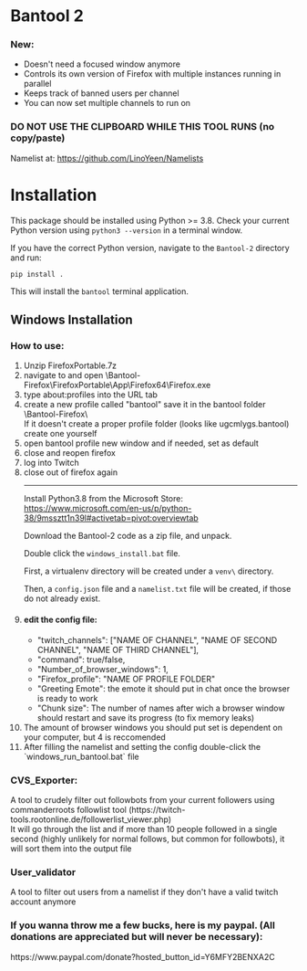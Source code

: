 <h1>Bantool 2</h1>

<h3>New:</h3>
<ul>
<li>Doesn't need a focused window anymore</li>
<li>Controls its own version of Firefox with multiple instances running in parallel</li>
<li>Keeps track of banned users per channel</li>
<li>You can now set multiple channels to run on</li>
</ul>

<h3>DO NOT USE THE CLIPBOARD WHILE THIS TOOL RUNS (no copy/paste)</h3>

Namelist at: https://github.com/LinoYeen/Namelists

# Installation

This package should be installed using Python >= 3.8. Check your current Python version using `python3 --version` in a terminal window.

If you have the correct Python version, navigate to the `Bantool-2` directory and run:

```shell
pip install .
```

This will install the `bantool` terminal application.

## Windows Installation

<h3>How to use:</h3>
<ol>
<li>Unzip FirefoxPortable.7z</li>
<li>navigate to and open \Bantool-Firefox\FirefoxPortable\App\Firefox64\Firefox.exe</li>
<li>type about:profiles into the URL tab</li>
<li>create a new profile called "bantool" save it in the bantool folder \Bantool-Firefox\ <br>
	If it doesn't create a proper profile folder (looks like ugcmlygs.bantool) create one yourself</li>
<li>open bantool profile new window and if needed, set as default
<li>close and reopen firefox
<li>log into Twitch
<li>close out of firefox again

---
Install Python3.8 from the Microsoft Store: <https://www.microsoft.com/en-us/p/python-38/9mssztt1n39l#activetab=pivot:overviewtab>

Download the Bantool-2 code as a zip file, and unpack.

Double click the `windows_install.bat` file.

First, a virtualenv directory will be created under a `venv\` directory.

Then, a `config.json` file and a `namelist.txt` file will be created, if those do not already exist.

<li><h4>edit the config file:</h4>
<ul>
<li>"twitch_channels": ["NAME OF CHANNEL", "NAME OF SECOND CHANNEL", "NAME OF THIRD CHANNEL"],</li>
<li>"command": true/false,</li>
<li>"Number_of_browser_windows": 1,</li>
<li>"Firefox_profile": "NAME OF PROFILE FOLDER"</li>
<li>"Greeting Emote": the emote it should put in chat once the browser is ready to work</li>
<li>"Chunk size": The number of names after wich a browser window should restart and save its progress (to fix memory leaks)</li>
</ul></li>

<li>The amount of browser windows you should put set is dependent on your computer, but 4 is reccomended</li>
<li>After filling the namelist and setting the config double-click the `windows_run_bantool.bat` file</li>
</ol>


<h3>CVS_Exporter:</h3>
A tool to crudely filter out followbots from your current followers using commanderroots followlist tool (https://twitch-tools.rootonline.de/followerlist_viewer.php) <br>
It will go through the list and if more than 10 people followed in a single second (highly unlikely for normal follows, but common for followbots), it will sort them into the output file

<h3>User_validator</h3>
A tool to filter out users from a namelist if they don't have a valid twitch account anymore

<div>
<h3> If you wanna throw me a few bucks, here is my paypal. (All donations are appreciated but will never be necessary):</h3>
https://www.paypal.com/donate?hosted_button_id=Y6MFY2BENXA2C
</div>
